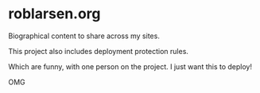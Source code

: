 roblarsen.org
=============

Biographical content to share across my sites.

This project also includes deployment protection rules.

Which are funny, with one person on the project. I just want this to deploy!

OMG
